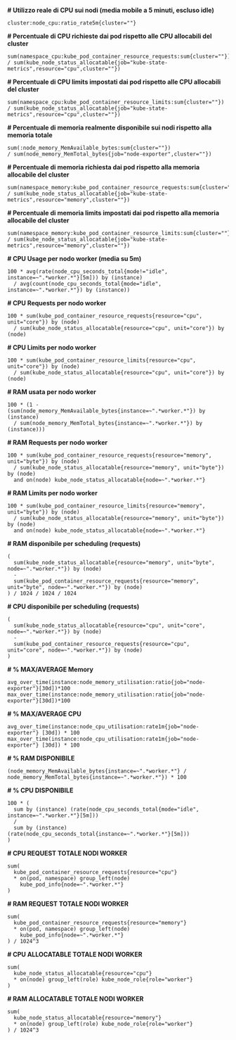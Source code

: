 
**# Utilizzo reale di CPU sui nodi (media mobile a 5 minuti, escluso idle)**
```
cluster:node_cpu:ratio_rate5m{cluster=""}
```

**# Percentuale di CPU richieste dai pod rispetto alle CPU allocabili del cluster**
```
sum(namespace_cpu:kube_pod_container_resource_requests:sum{cluster=""}) 
/ sum(kube_node_status_allocatable{job="kube-state-metrics",resource="cpu",cluster=""})
```

**# Percentuale di CPU limits impostati dai pod rispetto alle CPU allocabili del cluster**
```
sum(namespace_cpu:kube_pod_container_resource_limits:sum{cluster=""}) 
/ sum(kube_node_status_allocatable{job="kube-state-metrics",resource="cpu",cluster=""})
```

**# Percentuale di memoria realmente disponibile sui nodi rispetto alla memoria totale**
```
sum(:node_memory_MemAvailable_bytes:sum{cluster=""}) 
/ sum(node_memory_MemTotal_bytes{job="node-exporter",cluster=""})
```

**# Percentuale di memoria richiesta dai pod rispetto alla memoria allocabile del cluster**
```
sum(namespace_memory:kube_pod_container_resource_requests:sum{cluster=""}) 
/ sum(kube_node_status_allocatable{job="kube-state-metrics",resource="memory",cluster=""})
```

**# Percentuale di memoria limits impostati dai pod rispetto alla memoria allocabile del cluster**
```
sum(namespace_memory:kube_pod_container_resource_limits:sum{cluster=""}) 
/ sum(kube_node_status_allocatable{job="kube-state-metrics",resource="memory",cluster=""})
```

**# CPU Usage per nodo worker (media su 5m)**
```
100 * avg(rate(node_cpu_seconds_total{mode!="idle", instance=~".*worker.*"}[5m])) by (instance)
  / avg(count(node_cpu_seconds_total{mode="idle", instance=~".*worker.*"}) by (instance))
```

**# CPU Requests per nodo worker**
```
100 * sum(kube_pod_container_resource_requests{resource="cpu", unit="core"}) by (node)
  / sum(kube_node_status_allocatable{resource="cpu", unit="core"}) by (node)
```

**# CPU Limits per nodo worker**
```
100 * sum(kube_pod_container_resource_limits{resource="cpu", unit="core"}) by (node)
  / sum(kube_node_status_allocatable{resource="cpu", unit="core"}) by (node)
```

**# RAM usata per nodo worker**
```
100 * (1 - (sum(node_memory_MemAvailable_bytes{instance=~".*worker.*"}) by (instance)
  / sum(node_memory_MemTotal_bytes{instance=~".*worker.*"}) by (instance)))
```

**# RAM Requests per nodo worker**
```
100 * sum(kube_pod_container_resource_requests{resource="memory", unit="byte"}) by (node)
  / sum(kube_node_status_allocatable{resource="memory", unit="byte"}) by (node)
  and on(node) kube_node_status_allocatable{node=~".*worker.*"}
```

**# RAM Limits per nodo worker**
```
100 * sum(kube_pod_container_resource_limits{resource="memory", unit="byte"}) by (node)
  / sum(kube_node_status_allocatable{resource="memory", unit="byte"}) by (node)
  and on(node) kube_node_status_allocatable{node=~".*worker.*"}
```

**# RAM disponibile per scheduling (requests)**
```
(
  sum(kube_node_status_allocatable{resource="memory", unit="byte", node=~".*worker.*"}) by (node)
  -
  sum(kube_pod_container_resource_requests{resource="memory", unit="byte", node=~".*worker.*"}) by (node)
) / 1024 / 1024 / 1024
```

**# CPU disponibile per scheduling (requests)**
```
(
  sum(kube_node_status_allocatable{resource="cpu", unit="core", node=~".*worker.*"}) by (node)
  -
  sum(kube_pod_container_resource_requests{resource="cpu", unit="core", node=~".*worker.*"}) by (node)
)
```

**# % MAX/AVERAGE Memory**
```
avg_over_time(instance:node_memory_utilisation:ratio{job="node-exporter"}[30d])*100
max_over_time(instance:node_memory_utilisation:ratio{job="node-exporter"}[30d])*100
```

**# % MAX/AVERAGE CPU**
```
avg_over_time(instance:node_cpu_utilisation:rate1m{job="node-exporter"} [30d]) * 100
max_over_time(instance:node_cpu_utilisation:rate1m{job="node-exporter"} [30d]) * 100
```

**# % RAM DISPONIBILE**
```
(node_memory_MemAvailable_bytes{instance=~".*worker.*"} / node_memory_MemTotal_bytes{instance=~".*worker.*"}) * 100
```

**# % CPU DISPONIBILE**
```
100 * (
  sum by (instance) (rate(node_cpu_seconds_total{mode="idle", instance=~".*worker.*"}[5m]))
  /
  sum by (instance) (rate(node_cpu_seconds_total{instance=~".*worker.*"}[5m]))
)
```

**# CPU REQUEST TOTALE NODI WORKER**
```
sum(
  kube_pod_container_resource_requests{resource="cpu"}
  * on(pod, namespace) group_left(node)
    kube_pod_info{node=~".*worker.*"}
)
```

**# RAM REQUEST TOTALE NODI WORKER**
```
sum(
  kube_pod_container_resource_requests{resource="memory"}
  * on(pod, namespace) group_left(node)
    kube_pod_info{node=~".*worker.*"}
) / 1024^3
```

**# CPU ALLOCATABLE TOTALE NODI WORKER**
```
sum(
  kube_node_status_allocatable{resource="cpu"} 
  * on(node) group_left(role) kube_node_role{role="worker"}
)
```

**# RAM ALLOCATABLE TOTALE NODI WORKER**
```
sum(
  kube_node_status_allocatable{resource="memory"}
  * on(node) group_left(role) kube_node_role{role="worker"}
) / 1024^3
```
